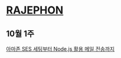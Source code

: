 # [RAJEPHON](https://rajephon.github.io/blog)

## 10월 1주
[아마존 SES 세팅부터 Node.js 활용 메일 전송까지](https://rajephon.github.io/blog/2018/10/06/Amazon-SES-Setup-00/)

